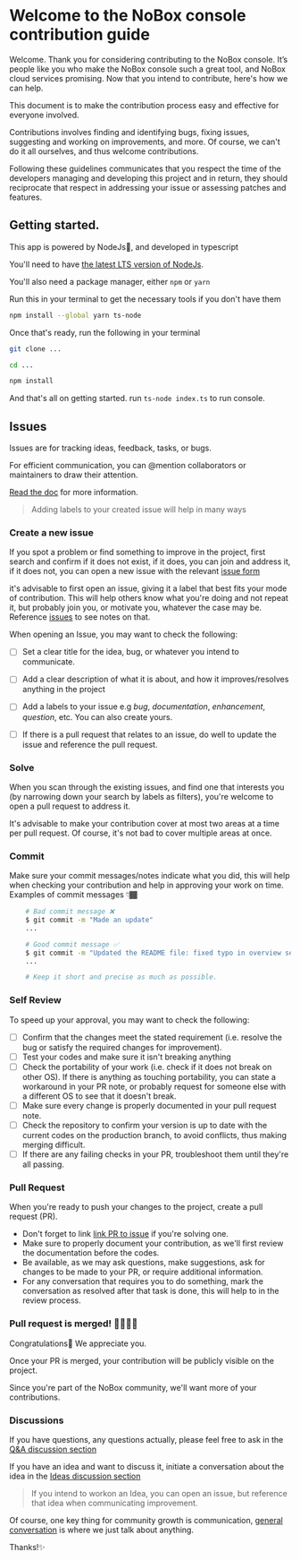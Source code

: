 # Welcome to the NoBox console contribution guide

Welcome. Thank you for considering contributing to the NoBox console. It’s people like you who make the NoBox console such a great tool, and NoBox cloud services promising.
Now that you intend to contribute, here's how we can help.

This document is to make the contribution process easy and effective for everyone involved. 

Contributions involves finding and identifying bugs, fixing issues, suggesting and working on improvements, and more. Of course, we can't do it all ourselves, and thus welcome contributions.

Following these guidelines communicates that you respect the time of the developers managing and developing this project and in return, 
they should reciprocate that respect in addressing your issue or assessing patches and features.

## Getting started.

This app is powered by NodeJs🌟, and developed in typescript

You'll need to have [the latest LTS version of NodeJs](https://nodejs.org/download).

You'll also need a package manager, either `npm` or `yarn`

Run this in your terminal to get the necessary tools if you don't have them

```bash
npm install --global yarn ts-node
```

Once that's ready, run the following in your terminal

```bash
git clone ...

cd ...

npm install
```

And that's all on getting started. run `ts-node index.ts` to run console.

<!-- Include app structure for file organization -->


## Issues

Issues are for tracking ideas, feedback, tasks, or bugs.

For efficient communication, you can @mention collaborators or maintainers to draw their attention.

[Read the doc](https://docs.github.com/en/issues/tracking-your-work-with-issues/about-issues) for more information.

> Adding labels to your created issue will help in many ways

### Create a new issue

If you spot a problem or find something to improve in the project, first search and confirm if it does not exist, if it does, you can join and address it, if it does not, you can open a new issue with the relevant [issue form](https://github.com/github/docs/issues/new/choose)


it's advisable to first open an issue, giving it a label that best fits your mode of contribution. This will help others know what you're doing and not repeat it, but probably join you, or motivate you, whatever the case may be. Reference [issues](#issues) to see notes on that.


When opening an Issue, you may want to check the following:

-[ ] Set a clear title for the idea, bug, or whatever you intend to communicate.
-[ ] Add a clear description of what it is about, and how it improves/resolves anything in the project
-[ ] Add a labels to your issue e.g *bug*, *documentation*, *enhancement*, *question*, etc. You can also create yours.
-[ ] If there is a pull request that relates to an issue, do well to update the issue and reference the pull request.


### Solve

When you scan through the existing issues, and find one that interests you (by narrowing down your search by labels as filters), you're welcome to open a pull request to address it.

It's advisable to make your contribution cover at most two areas at a time per pull request. Of course, it's not bad to cover multiple areas at once.

### Commit

Make sure your commit messages/notes indicate what you did, this will help when checking your contribution and help in approving your work on time. Examples of commit messages 👇🏾

  ```bash
      # Bad commit message ❌
      $ git commit -m "Made an update"
      ...
  
      # Good commit message ✅
      $ git commit -m "Updated the README file: fixed typo in overview section"
      ...
  
      # Keep it short and precise as much as possible.
  ```

### Self Review

To speed up your approval, you may want to check the following:

- [ ] Confirm that the changes meet the stated requirement (i.e. resolve the bug or satisfy the required changes for improvement).
- [ ] Test your codes and make sure it isn't breaking anything
- [ ] Check the portability of your work (i.e. check if it does not break on other OS). If there is anything as touching portability, you can state a workaround in your PR note, or probably request for someone else with a different OS to see that it doesn't break.
- [ ] Make sure every change is properly documented in your pull request note.
- [ ] Check the repository to confirm your version is up to date with the current codes on the production branch, to avoid conflicts, thus making merging difficult.
- [ ] If there are any failing checks in your PR, troubleshoot them until they're all passing.

### Pull Request

When you're ready to push your changes to the project, create a pull request (PR).

- Don't forget to link [link PR to issue](https://docs.github.com/en/issues/tracking-your-work-with-issues/linking-a-pull-request-to-an-issue) if you're solving one.
- Make sure to properly document your contribution, as we'll first review the documentation before the codes.
- Be available, as we may ask questions, make suggestions, ask for changes to be made to your PR, or require additional information.
- For any conversation that requires you to do something, mark the conversation as resolved after that task is done, this will help to in the review process.


### Pull request is merged! 🙌🏾🥳🍾

Congratulations🍾 We appreciate you.

Once your PR is merged, your contribution will be publicly visible on the project.

Since you're part of the NoBox community, we'll want more of your contributions.


### Discussions

If you have questions, any questions actually, please feel free to ask in the [Q&A discussion section](https://github.com/codepraycode/nobox-console/discussions/new?category=q-a)

If you have an idea and want to discuss it, initiate a conversation about the idea in the [Ideas discussion section](https://github.com/codepraycode/nobox-console/discussions/new?category=ideas)

> If you intend to workon an Idea, you can open an issue, but reference that idea when communicating improvement.

Of course, one key thing for community growth is communication, [general conversation](https://github.com/codepraycode/nobox-console/discussions/new?category=general) is where we just talk about anything.

Thanks!✨
